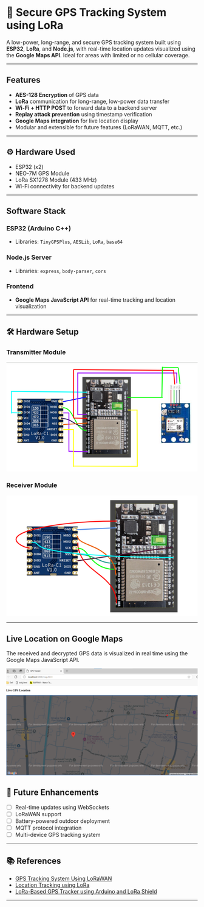 # 🚀 Secure GPS Tracking System using LoRa

A low-power, long-range, and secure GPS tracking system built using **ESP32**, **LoRa**, and **Node.js**, with real-time location updates visualized using the **Google Maps API**. Ideal for areas with limited or no cellular coverage.

---

## Features

- **AES-128 Encryption** of GPS data
- **LoRa** communication for long-range, low-power data transfer
- **Wi-Fi + HTTP POST** to forward data to a backend server
- **Replay attack prevention** using timestamp verification
- **Google Maps integration** for live location display
- Modular and extensible for future features (LoRaWAN, MQTT, etc.)

---

## ⚙️ Hardware Used

- ESP32 (x2)
- NEO-7M GPS Module
- LoRa SX1278 Module (433 MHz)
- Wi-Fi connectivity for backend updates

---

## Software Stack

### ESP32 (Arduino C++)
- Libraries: `TinyGPSPlus`, `AESLib`, `LoRa`, `base64`

### Node.js Server
- Libraries: `express`, `body-parser`, `cors`

### Frontend
- **Google Maps JavaScript API** for real-time tracking and location visualization

---

## 🛠️ Hardware Setup

### Transmitter Module
![Transmitter Setup](Images/Transmitter.png)

### Receiver Module
![Receiver Setup](Images/Receiver.png)

---

## Live Location on Google Maps

The received and decrypted GPS data is visualized in real time using the Google Maps JavaScript API.

![Google Maps Output](Images/output.png)


## 🚀 Future Enhancements

- [ ] Real-time updates using WebSockets  
- [ ] LoRaWAN support  
- [ ] Battery-powered outdoor deployment  
- [ ] MQTT protocol integration  
- [ ] Multi-device GPS tracking system  

---

## 📚 References

- [GPS Tracking System Using LoRaWAN](https://www.ijsr.net/archive/v9i12/SR201126115727.pdf)  
- [Location Tracking using LoRa](https://www.researchgate.net/publication/353623552_Location_tracking_using_LoRa)  
- [LoRa-Based GPS Tracker using Arduino and LoRa Shield](https://circuitdigest.com/microcontroller-projects/lora-based-gps-tracker-using-arduino-and-lora-shield)

---
